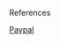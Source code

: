 References

<a href="https://github.com/paypal/api-standards/blob/master/api-style-guide.md">Paypal</a>
